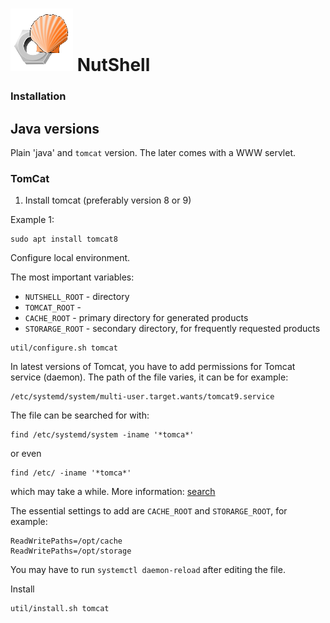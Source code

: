 # ![NutShell cover](./img/nutshell-logo-small.png) NutShell

### Installation

## Java versions

Plain 'java' and `tomcat` version. The later comes with a WWW servlet.

### TomCat

1. Install tomcat (preferably version 8 or 9)

Example 1:
```
sudo apt install tomcat8
```

Configure local environment.

The most important variables:

- `NUTSHELL_ROOT` - directory
- `TOMCAT_ROOT` -
- `CACHE_ROOT` - primary directory for generated products
- `STORARGE_ROOT` - secondary directory, for frequently requested products 


```
util/configure.sh tomcat
```

In latest versions of Tomcat, you have to add permissions for Tomcat service
(daemon). The path of the file varies, it can be for example:

```
/etc/systemd/system/multi-user.target.wants/tomcat9.service
```

The file can be searched for with:
```
find /etc/systemd/system -iname '*tomca*'
```
or even
```
find /etc/ -iname '*tomca*'
```
which may take a while. More information: [search](https://www.google.com/search?q=how+to+grant+tomcat+write+access)

The essential settings to add are `CACHE_ROOT` and `STORARGE_ROOT`, for example:
```
ReadWritePaths=/opt/cache
ReadWritePaths=/opt/storage
```

You may have to run `systemctl daemon-reload` after editing the file.


Install 

```
util/install.sh tomcat
```